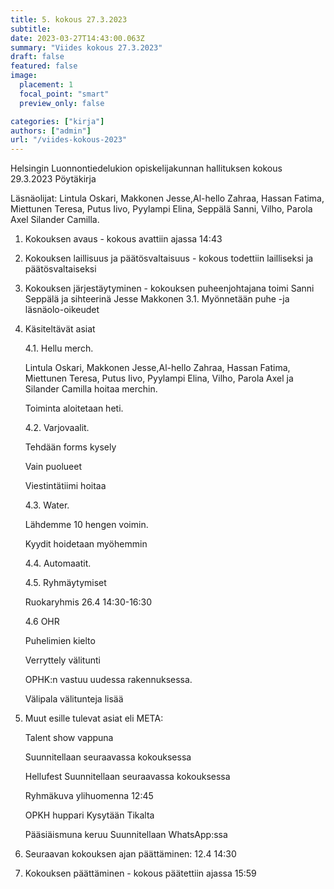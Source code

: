 ```yaml
---
title: 5. kokous 27.3.2023
subtitle: 
date: 2023-03-27T14:43:00.063Z
summary: "Viides kokous 27.3.2023"
draft: false
featured: false
image:
  placement: 1
  focal_point: "smart"
  preview_only: false

categories: ["kirja"]
authors: ["admin"]
url: "/viides-kokous-2023"
---
```

Helsingin Luonnontiedelukion opiskelijakunnan hallituksen kokous 29.3.2023
Pöytäkirja

Läsnäolijat: Lintula Oskari, Makkonen Jesse,Al-hello Zahraa, Hassan Fatima, Miettunen Teresa, Putus Iivo, Pyylampi Elina, Seppälä Sanni,   Vilho, Parola Axel Silander Camilla.

1. Kokouksen avaus - kokous avattiin ajassa 14:43

2. Kokouksen laillisuus ja päätösvaltaisuus - kokous todettiin lailliseksi ja
päätösvaltaiseksi

3. Kokouksen järjestäytyminen - kokouksen puheenjohtajana toimi Sanni Seppälä  ja sihteerinä Jesse Makkonen
    3.1. Myönnetään puhe -ja läsnäolo-oikeudet

4. Käsiteltävät asiat

    4.1. Hellu merch.

    Lintula Oskari, Makkonen Jesse,Al-hello Zahraa,  Hassan Fatima, Miettunen Teresa, Putus Iivo, Pyylampi Elina,   Vilho, Parola Axel ja Silander Camilla hoitaa merchin.

    Toiminta aloitetaan heti.

    4.2. Varjovaalit.

    Tehdään forms kysely

    Vain puolueet

    Viestintätiimi hoitaa

    4.3. Water.

    Lähdemme 10 hengen voimin.

    Kyydit hoidetaan myöhemmin

    4.4. Automaatit.

    4.5. Ryhmäytymiset

    Ruokaryhmis 26.4 14:30-16:30

    4.6 OHR

    Puhelimien kielto

    Verryttely välitunti

    OPHK:n vastuu uudessa rakennuksessa.

    Välipala välitunteja lisää

5. Muut esille tulevat asiat eli META:

    Talent show vappuna

    Suunnitellaan seuraavassa kokouksessa

    Hellufest
    Suunnitellaan seuraavassa kokouksessa

    Ryhmäkuva
    ylihuomenna 12:45

    OPKH huppari
    Kysytään Tikalta

    Pääsiäismuna keruu
    Suunnitellaan WhatsApp:ssa

6. Seuraavan kokouksen ajan päättäminen: 12.4 14:30

7. Kokouksen päättäminen - kokous päätettiin ajassa 15:59
